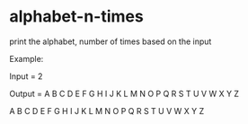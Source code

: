 # alphabet-n-times

print the alphabet, number of times based on the input

Example:

Input = 2

Output = A B C D E F G H I J K L M N O P Q R S T U V W X Y Z

A B C D E F G H I J K L M N O P Q R S T U V W X Y Z
